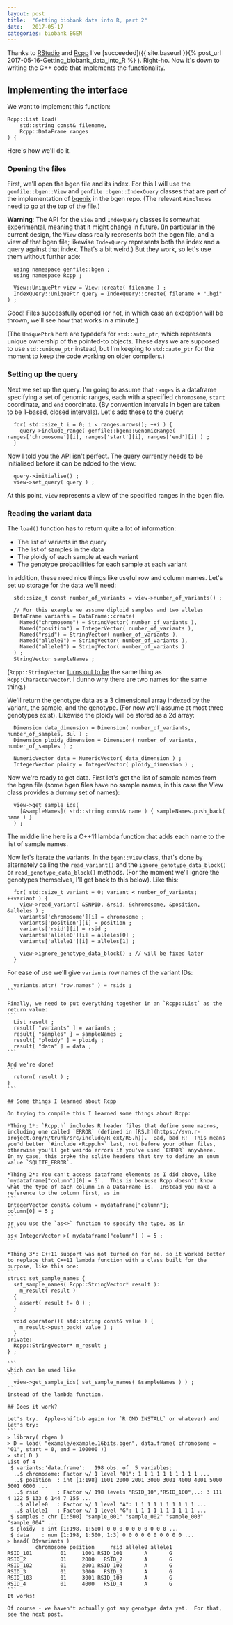 ```yaml
---
layout: post
title:  "Getting biobank data into R, part 2"
date:   2017-05-17
categories: biobank BGEN
---
```


Thanks to [RStudio]() and [Rcpp]() I've [succeeded]({{ site.baseurl }}{% post_url 2017-05-16-Getting_biobank_data_into_R %}
).  Right-ho.  Now it's down to writing the C++ code that implements the functionality.

## Implementing the interface ##

We want to implement this function:
```
Rcpp::List load(
	std::string const& filename,
	Rcpp::DataFrame ranges
) {
```

Here's how we'll do it.  

### Opening the files ###
First, we'll open the bgen file and its index.  For this I will use the `genfile::bgen::View` and `genfile::bgen::IndexQuery` classes that are part of the implementation of [bgenix]() in the bgen repo.  (The relevant `#include`s need to go at the top of the file.)

**Warning**: The API for the `View` and `IndexQuery` classes is somewhat experimental, meaning that it might change in future.  (In particular in the current design, the `View` class really represents both the bgen file, and a view of that bgen file; likewise `IndexQuery` represents both the index and a query against that index.  That's a bit weird.)  But they work, so let's use them without further ado:

```
  using namespace genfile::bgen ;
  using namespace Rcpp ;

  View::UniquePtr view = View::create( filename ) ;
  IndexQuery::UniquePtr query = IndexQuery::create( filename + ".bgi" ) ;
```
Good!  Files successfully opened (or not, in which case an exception will be thrown, we'll see how that works in a minute.)

(The `UniquePtr`s here are typedefs for `std::auto_ptr`, which represents unique ownership of the pointed-to objects.  These days we are supposed to use `std::unique_ptr` instead, but I'm keeping to `std::auto_ptr` for the moment to keep the code working on older compilers.)

### Setting up the query ###

Next we set up the query.  I'm going to assume that `ranges` is a dataframe specifying a set of genomic ranges, each with a specified `chromosome`, `start` coordinate, and `end` coordinate.  (By convention intervals in bgen are taken to be 1-based, closed intervals).  Let's add these to the query:
```
  for( std::size_t i = 0; i < ranges.nrows(); ++i ) {
    query->include_range( genfile::bgen::GenomicRange( ranges['chromosome'][i], ranges['start'][i], ranges['end'][i] ) ;
  }
```
Now I told you the API isn't perfect.  The query currently needs to be initialised before it can be added to the view:
```
  query->initialise() ;
  view->set_query( query ) ;
```
At this point, `view` represents a view of the specified ranges in the bgen file.

### Reading the variant data ###

The `load()` function has to return quite a lot of information:
* The list of variants in the query
* The list of samples in the data
* The ploidy of each sample at each variant
* The genotype probabilities for each sample at each variant

In addition, these need nice things like useful row and column names.  Let's set up storage for the data we'll need:
```
  std::size_t const number_of_variants = view->number_of_variants() ;

  // For this example we assume diploid samples and two alleles
  DataFrame variants = DataFrame::create(
    Named("chromosome") = StringVector( number_of_variants ),
    Named("position") = IntegerVector( number_of_variants ),
    Named("rsid") = StringVector( number_of_variants ),
    Named("allele0") = StringVector( number_of_variants ),
    Named("allele1") = StringVector( number_of_variants )
  ) ;
  StringVector sampleNames ;
```
(`Rcpp::StringVector` [turns out to be](http://dirk.eddelbuettel.com/code/rcpp/html/instantiation_8h_source.html) the same thing as `Rcpp:CharacterVector`.  I dunno why there are two names for the same thing.)

We'll return the genotype data as a 3 dimensional array indexed by the variant, the sample, and the genotype.  (For now we'll assume at most three genotypes exist).  Likewise the ploidy will be stored as a 2d array:
```
  Dimension data_dimension = Dimension( number_of_variants, number_of_samples, 3ul ) ;
  Dimension ploidy_dimension = Dimension( number_of_variants, number_of_samples ) ;

  NumericVector data = NumericVector( data_dimension ) ;
  IntegerVector ploidy = IntegerVector( ploidy_dimension ) ;
```

Now we're ready to get data.  First let's get the list of sample names from the bgen file (some bgen files have no sample names, in this case the View class provides a dummy set of names):
```
  view->get_sample_ids(
  	[&sampleNames]( std::string const& name ) { sampleNames.push_back( name ) }
  ) ;
````
The middle line here is a C++11 lambda function that adds each name to the list of sample names.

Now let's iterate the variants.  In the `bgen::View` class, that's done by alternately calling the `read_variant()` and the `ignore_genotype_data_block()` or `read_genotype_data_block()` methods.  (For the moment we'll ignore the genotypes themselves, I'll get back to this below).  Like this:
```
  for( std::size_t variant = 0; variant < number_of_variants; ++variant ) {
    view->read_variant( &SNPID, &rsid, &chromosome, &position, &alleles ) ;
    variants['chromosome'][i] = chromosome ;
    variants['position'][i] = position ;
    variants['rsid'][i] = rsid ;
    variants['allele0'][i] = alleles[0] ;
    variants['allele1'][i] = alleles[1] ;

    view->ignore_genotype_data_block() ; // will be fixed later
  }
```

For ease of use we'll give `variants` row names of the variant IDs:
````
  variants.attr( "row.names" ) = rsids ;
```

Finally, we need to put everything together in an `Rcpp::List` as the return value:
```
  List result ;
  result[ "variants" ] = variants ;
  result[ "samples" ] = sampleNames ;
  result[ "ploidy" ] = ploidy ;
  result[ "data" ] = data ;
```

And we're done!
```
  return( result ) ;
}
```

## Some things I learned about Rcpp

On trying to compile this I learned some things about Rcpp:

*Thing 1*: `Rcpp.h` includes R header files that define some macros, including one called `ERROR` (defined in [RS.h](https://svn.r-project.org/R/trunk/src/include/R_ext/RS.h)).  Bad, bad R!  This means you'd better `#include <Rcpp.h>` last, not before your other files, otherwise you'll get weirdo errors if you've used `ERROR` anywhere.  In my case, this broke the sqlite headers that try to define an enum value `SQLITE_ERROR`.

*Thing 2*: You can't access dataframe elements as I did above, like `mydataframe["column"][0] = 5`.  This is because Rcpp doesn't know what the type of each column in a DataFrame is.  Instead you make a reference to the column first, as in 
```
IntegerVector const& column = mydataframe["column"];
column[0] = 5 ;
```
or you use the `as<>` function to specify the type, as in
```
as< IntegerVector >( mydataframe["column"] ) = 5 ;
```

*Thing 3*: C++11 support was not turned on for me, so it worked better to replace that C++11 lambda function with a class built for the purpose, like this one:
```
struct set_sample_names {
  set_sample_names( Rcpp::StringVector* result ):
    m_result( result )
  {
    assert( result != 0 ) ;
  }
  
  void operator()( std::string const& value ) {
    m_result->push_back( value ) ;
  }
private:
  Rcpp::StringVector* m_result ;
} ;

```
which can be used like
```
  view->get_sample_ids( set_sample_names( &sampleNames ) ) ;
```
instead of the lambda function.

## Does it work?

Let's try.  Apple-shift-b again (or `R CMD INSTALL` or whatever) and let's try:
```
> library( rbgen )
> D = load( "example/example.16bits.bgen", data.frame( chromosome = '01', start = 0, end = 100000 ))
> str( D )
List of 4
 $ variants:'data.frame':	198 obs. of  5 variables:
  ..$ chromosome: Factor w/ 1 level "01": 1 1 1 1 1 1 1 1 1 1 ...
  ..$ position  : int [1:198] 1001 2000 2001 3000 3001 4000 4001 5000 5001 6000 ...
  ..$ rsid      : Factor w/ 198 levels "RSID_10","RSID_100",..: 3 111 4 122 5 133 6 144 7 155 ...
  ..$ allele0   : Factor w/ 1 level "A": 1 1 1 1 1 1 1 1 1 1 ...
  ..$ allele1   : Factor w/ 1 level "G": 1 1 1 1 1 1 1 1 1 1 ...
 $ samples : chr [1:500] "sample_001" "sample_002" "sample_003" "sample_004" ...
 $ ploidy  : int [1:198, 1:500] 0 0 0 0 0 0 0 0 0 0 ...
 $ data    : num [1:198, 1:500, 1:3] 0 0 0 0 0 0 0 0 0 0 ...
> head( D$variants )
         chromosome position     rsid allele0 allele1
RSID_101         01     1001 RSID_101       A       G
RSID_2           01     2000   RSID_2       A       G
RSID_102         01     2001 RSID_102       A       G
RSID_3           01     3000   RSID_3       A       G
RSID_103         01     3001 RSID_103       A       G
RSID_4           01     4000   RSID_4       A       G
```
It works!

Of course - we haven't actually got any genotype data yet.  For that, see the next post.
